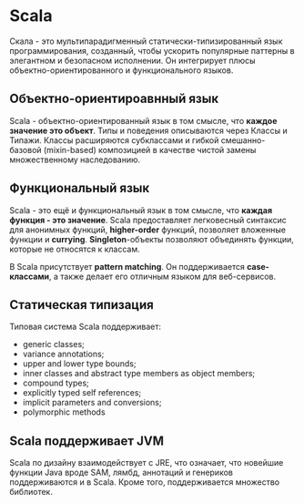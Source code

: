 # Scala

Скала - это мультипарадигменный статически-типизированный язык программирования, созданный, чтобы ускорить популярные паттерны в элегантном и безопасном исполнении. Он интегрирует плюсы объектно-ориентированного и функционального языков.

## Объектно-ориентироавнный язык

Scala - объектно-ориентированный язык в том смысле, что **каждое значение это объект**. Типы и поведения описываются через Классы и Типажи. Классы расширяются субклассами и гибкой смешанно-базовой (mixin-based) композицией в качестве чистой замены множественному наследованию.

## Функциональный язык

Scala - это ещё и функциональный язык в том смысле, что **каждая функция - это значение**. Scala предоставляет легковесный синтаксис для анонимных функций, **higher-order** функций, позволяет вложенные функции и **currying**. **Singleton**-объекты позволяют объединять функции, которые не относятся к классам.

В Scala присутствует **pattern matching**. Он поддерживается **case-классами**, а также делает его отличным языком для веб-сервисов.

## Статическая типизация

Типовая система Scala поддерживает:

- generic classes;
- variance annotations;
- upper and lower type bounds;
- inner classes and abstract type members as object members;
- compound types;
- explicitly typed self references;
- implicit parameters and conversions;
- polymorphic methods

## Scala поддерживает JVM

Scala по дизайну взаимодействует с JRE, что означает, что новейшие функции Java вроде SAM, лямбд, аннотаций и генериков поддерживаются и в Scala. Кроме того, поддерживается множество библиотек.
